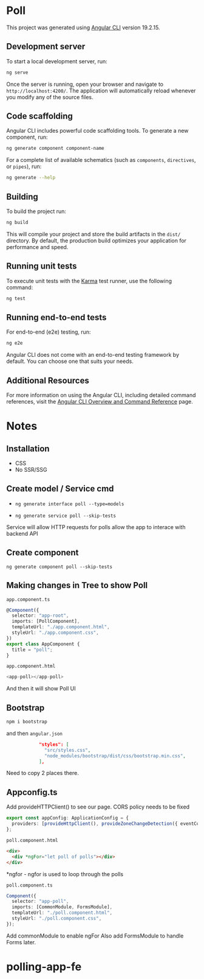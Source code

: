# Poll

This project was generated using [Angular CLI](https://github.com/angular/angular-cli) version 19.2.15.

## Development server

To start a local development server, run:

```bash
ng serve
```

Once the server is running, open your browser and navigate to `http://localhost:4200/`. The application will automatically reload whenever you modify any of the source files.

## Code scaffolding

Angular CLI includes powerful code scaffolding tools. To generate a new component, run:

```bash
ng generate component component-name
```

For a complete list of available schematics (such as `components`, `directives`, or `pipes`), run:

```bash
ng generate --help
```

## Building

To build the project run:

```bash
ng build
```

This will compile your project and store the build artifacts in the `dist/` directory. By default, the production build optimizes your application for performance and speed.

## Running unit tests

To execute unit tests with the [Karma](https://karma-runner.github.io) test runner, use the following command:

```bash
ng test
```

## Running end-to-end tests

For end-to-end (e2e) testing, run:

```bash
ng e2e
```

Angular CLI does not come with an end-to-end testing framework by default. You can choose one that suits your needs.

## Additional Resources

For more information on using the Angular CLI, including detailed command references, visit the [Angular CLI Overview and Command Reference](https://angular.dev/tools/cli) page.

# Notes

## Installation

- CSS
- No SSR/SSG

## Create model / Service cmd

- `ng generate interface poll --type=models`

- `ng generate service poll --skip-tests`

Service will allow HTTP requests for polls allow the app to interace with backend API

## Create component

`ng generate component poll --skip-tests`

## Making changes in Tree to show Poll

`app.component.ts`

```ts
@Component({
  selector: "app-root",
  imports: [PollComponent],
  templateUrl: "./app.component.html",
  styleUrl: "./app.component.css",
})
export class AppComponent {
  title = "poll";
}
```

`app.component.html`

```ts
<app-poll></app-poll>
```

And then it will show Poll UI

## Bootstrap

```bash
npm i bootstrap
```

and then `angular.json`

```json
            "styles": [
              "src/styles.css",
              "node_modules/bootstrap/dist/css/bootstrap.min.css",
            ],
```

Need to copy 2 places there.

## Appconfig.ts

Add provideHTTPClient() to see our page. CORS policy needs to be fixed

```ts
export const appConfig: ApplicationConfig = {
  providers: [provideHttpClient(), provideZoneChangeDetection({ eventCoalescing: true }), provideRouter(routes)],
};
```

`poll.component.html`

```html
<div>
  <div *ngFor="let poll of polls"></div>
</div>
```

\*ngfor - ngfor is used to loop through the polls

`poll.component.ts`

```ts
Component({
  selector: "app-poll",
  imports: [CommonModule, FormsModule],
  templateUrl: "./poll.component.html",
  styleUrl: "./poll.component.css",
});
```

Add commonModule to enable ngFor
Also add FormsModule to handle Forms later.
# polling-app-fe
